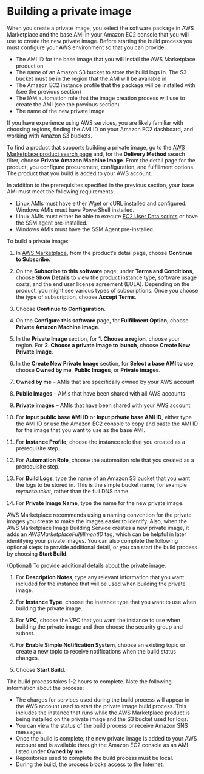 # Building a private image<a name="building-a-private-image"></a>

When you create a private image, you select the software package in AWS Marketplace and the base AMI in your Amazon EC2 console that you will use to create the new private image\. Before starting the build process you must configure your AWS environment so that you can provide: 
+  The AMI ID for the base image that you will install the AWS Marketplace product on 
+  The name of an Amazon S3 bucket to store the build logs in\. The S3 bucket must be in the region that the AMI will be available in 
+  The Amazon EC2 instance profile that the package will be installed with \(see the previous section\) 
+  The IAM automation role that the image creation process will use to create the AMI \(see the previous section\) 
+  The name of the new private image 

 If you have experience using AWS services, you are likely familiar with choosing regions, finding the AMI ID on your Amazon EC2 dashboard, and working with Amazon S3 buckets\. 

 To find a product that supports building a private image, go to the [AWS Marketplace product search page](https://aws.amazon.com/marketplace/search/results?page=1&ref_=hmpg_categories_all) and, for the **Delivery Method** search filter, choose **Private Amazon Machine Image**\. From the detail page for the product, you configure procurement, configuration, and fulfillment options\. The product that you build is added to your AWS account\. 

 In addition to the prerequisites specified in the previous section, your base AMI must meet the following requirements: 
+  Linux AMIs must have either Wget or cURL installed and configured\. Windows AMIs must have PowerShell installed\. 
+  Linux AMIs must either be able to execute [EC2 User Data scripts](https://docs.aws.amazon.com/AWSEC2/latest/UserGuide/user-data.html) or have the SSM agent pre\-installed\. 
+  Windows AMIs must have the SSM Agent pre\-installed\. 

 To build a private image: 

1.  In [AWS Marketplace](https://aws.amazon.com/marketplace/), from the product's detail page, choose **Continue to Subscribe**\. 

1.  On the **Subscribe to this software** page, under **Terms and Conditions**, choose **Show Details** to view the product instance type, software usage costs, and the end user license agreement \(EULA\)\. Depending on the product, you might see various types of subscriptions\. Once you choose the type of subscription, choose **Accept Terms**\. 

1.  Choose **Continue to Configuration**\. 

1.  On the **Configure this software** page, for **Fulfillment Option**, choose **Private Amazon Machine Image**\. 

1.  In the **Private Image** section, for **1\. Choose a region**, choose your region\. For **2\. Choose a private image to launch**, choose **Create New Private Image**\. 

1.  In the **Create New Private Image** section, for **Select a base AMI to use**, choose **Owned by me**, **Public Images**, or **Private images**\. 

   1.  **Owned by me** – AMIs that are specifically owned by your AWS account 

   1.  **Public Images** – AMIs that have been shared with all AWS accounts 

   1.  **Private images** – AMIs that have been shared with your AWS account 

1.  For **Input public base AMI ID** or **Input private base AMI ID**, either type the AMI ID or use the Amazon EC2 console to copy and paste the AMI ID for the image that you want to use as the base AMI\. 

1.  For **Instance Profile**, choose the instance role that you created as a prerequisite step\. 

1.  For **Automation Role**, choose the automation role that you created as a prerequisite step\. 

1.  For **Build Logs**, type the name of an Amazon S3 bucket that you want the logs to be stored in\. This is the simple bucket name, for example *myawsbucket*, rather than the full DNS name\. 

1.  For **Private Image Name**, type the name for the new private image\. 

 AWS Marketplace recommends using a naming convention for the private images you create to make the images easier to identify\. Also, when the AWS Marketplace Image Building Service creates a new private image, it adds an *AWSMarketplaceFulfillmentID* tag, which can be helpful in later identifying your private images\. You can also complete the following optional steps to provide additional detail, or you can start the build process by choosing **Start Build**\. 

 \(Optional\) To provide additional details about the private image: 

1.  For **Description Notes**, type any relevant information that you want included for the instance that will be used when building the private image\. 

1.  For **Instance Type**, choose the instance type that you want to use when building the private image\. 

1.  For **VPC**, choose the VPC that you want the instance to use when building the private image and then choose the security group and subnet\. 

1.  For **Enable Simple Notification System**, choose an existing topic or create a new topic to receive notifications when the build status changes\. 

1.  Choose **Start Build**\. 

 The build process takes 1\-2 hours to complete\. Note the following information about the process: 
+  The charges for services used during the build process will appear in the AWS account used to start the private image build process\. This includes the instance that runs while the AWS Marketplace product is being installed on the private image and the S3 bucket used for logs\. 
+  You can view the status of the build process or receive Amazon SNS messages\. 
+  Once the build is complete, the new private image is added to your AWS account and is available through the Amazon EC2 console as an AMI listed under **Owned by me**\. 
+  Repositories used to complete the build process must be local\. 
+  During the build, the process blocks access to the Internet\. 